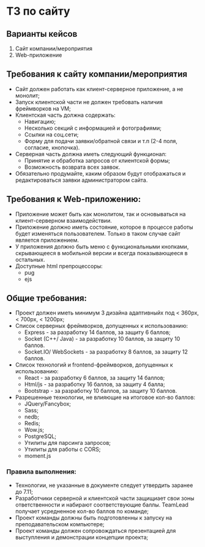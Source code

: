 # ТЗ по сайту
## Варианты кейсов
1. Сайт компании/мероприятия
2. Web-приложение
## Требования к сайту компании/мероприятия
* Сайт должен работать как клиент-серверное приложение, а не монолит;
* Запуск клиентской части не должен требовать наличия фреймворков на VM;
* Клиентская часть должна содержать:
  * Навигацию;
  * Несколько секций с информацией и фотографиями;
  * Ссылки на соц.сети;
  * Форму для подачи заявки/обратной связи и т.п (2-4 поля, согласие, кнопочка).
* Серверная часть должна иметь следующий функционал:
  * Принятие и обработка запросов от клиентской формы;
  * Возможность возврата всех заявок.
* Обязательно продумайте, каким образом будут отображаться и редактироваться заявки администратором сайта.
## Требования к Web-приложению:
* Приложение может быть как монолитом, так и основываться на клиент-серверном взаимодействии.
* Приложение должно иметь состояние, которое в процессе работы будет изменяться пользователем. Только в таком случае сайт является приложением.
* У приложения должно быть меню с функциональными кнопками, скрывающееся в мобильной версии и всегда показывающееся в остальных.
* Доступные html препроцессоры:
  * pug
  * ejs
## Общие требования:
* Проект должен иметь минимум 3 дизайна адаптивныйх под < 360px, < 700px, < 1200px;
* Список серверных фреймворков, допущенных к использованию:
  * Express - за разработку 14 баллов, за защиту 6 баллов;
  * Socket (C++/ Java) - за разработку 10 баллов, за защиту 10 баллов.
  * Socket.IO/ WebSockets - за разработку 8 баллов, за защиту 12 баллов.
* Список технологий и frontend-фреймворков, допущенных к использованию:
  * React - за разработку 6 баллов, за защиту 14 баллов;
  * Html/js - за разработку 16 баллов, за защиту 4 балла;
  * Bootstrap - за разработку 10 баллов, за защиту 10 баллов.
* Разрешенные технологии, не влияющие на итоговое кол-во баллов:
  * JQuery/Fancybox;
  * Sass;
  * nedb;
  * Redis;
  * Wow.js;
  * PostgreSQL;
  * Утилиты для парсинга запросов;
  * Утилиты для работы с CORS;
  * moment.js
### Правила выполнения:
* Технологии, не указанные в документе следует утвердить заранее до 7.11;
* Разработчики серверной и клиентской части защищиает свои зоны ответственности и набирают соответствующие баллы. TeamLead получает усредненное кол-во баллов по команде;
* Проект команды должны быть подготовленны к запуску на преподавательском компьютере;
* Проект команды должен сопровождаться презентацией для выступления и демонстрации концепции проекта;
